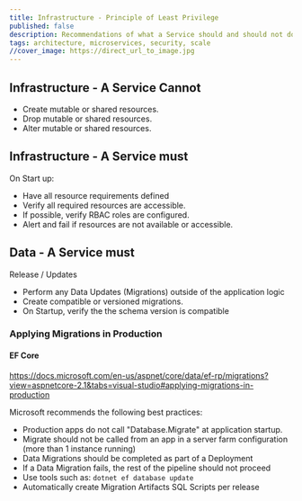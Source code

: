```yaml
---
title: Infrastructure - Principle of Least Privilege
published: false
description: Recommendations of what a Service should and should not do in regards to infrastructure and Principle of Least Privilege.
tags: architecture, microservices, security, scale
//cover_image: https://direct_url_to_image.jpg
---
```


## Infrastructure - A Service Cannot

* Create mutable or shared resources.
* Drop mutable or shared resources.
* Alter mutable or shared resources.

## Infrastructure - A Service must

On Start up:

* Have all resource requirements defined
* Verify all required resources are accessible.
* If possible, verify RBAC roles are configured.
* Alert and fail if resources are not available or accessible.

## Data - A Service must

Release / Updates

* Perform any Data Updates (Migrations) outside of the application logic
* Create compatible or versioned migrations.
* On Startup, verify the the schema version is compatible

### Applying Migrations in Production

#### EF Core

https://docs.microsoft.com/en-us/aspnet/core/data/ef-rp/migrations?view=aspnetcore-2.1&tabs=visual-studio#applying-migrations-in-production

Microsoft recommends the following best practices:

* Production apps do not call "Database.Migrate" at application startup.
* Migrate should not be called from an app in a server farm configuration (more than 1 instance running)
* Data Migrations should be completed as part of a Deployment
* If a Data Migration fails, the rest of the pipeline should not proceed
* Use tools such as: ```dotnet ef database update```
* Automatically create Migration Artifacts SQL Scripts per release
